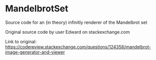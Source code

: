 # MandelbrotSet
Source code for an (in theory) infinitly renderer of the Mandelbrot set


Original source code by user Edward on stackexchange.com

Link to original:
https://codereview.stackexchange.com/questions/124358/mandelbrot-image-generator-and-viewer
